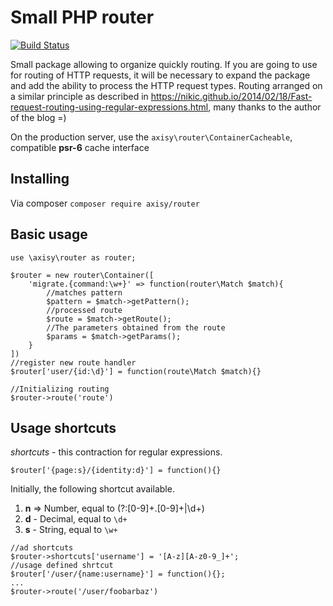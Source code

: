 # Small PHP router
[![Build Status](https://travis-ci.org/axisy/router.svg?branch=master)](https://travis-ci.org/axisy/router)


Small package allowing to organize quickly routing.
If you are going to use for routing of HTTP requests, it will be necessary to expand the package and add the ability to process the HTTP request types. Routing arranged on a similar principle as described in https://nikic.github.io/2014/02/18/Fast-request-routing-using-regular-expressions.html, many thanks to the author of the blog =)

On the production server, use the `axisy\router\ContainerCacheable`, compatible __psr-6__ cache interface
## Installing
Via composer `composer require axisy/router`
## Basic usage
```
use \axisy\router as router;

$router = new router\Container([
    'migrate.{command:\w+}' => function(router\Match $match){
        //matches pattern
        $pattern = $match->getPattern();
        //processed route
        $route = $match->getRoute();
        //The parameters obtained from the route
        $params = $match->getParams();
    }
])
//register new route handler
$router['user/{id:\d}'] = function(route\Match $match){}

//Initializing routing
$router->route('route')
```
## Usage shortcuts
_shortcuts_ - this contraction for regular expressions.
```
$router['{page:s}/{identity:d}'] = function(){}
```
Initially, the following shortcut available.

1. __n__ => Number, equal to (?:[0-9]+\.[0-9]+|\d+) 
2. __d__ - Decimal, equal to `\d+`  
3. __s__ - String, equal to `\w+`   

```
//ad shortcuts
$router->shortcuts['username'] = '[A-z][A-z0-9_]+';
//usage defined shrtcut
$router['/user/{name:username}'] = function(){};
...
$router->route('/user/foobarbaz')
```
